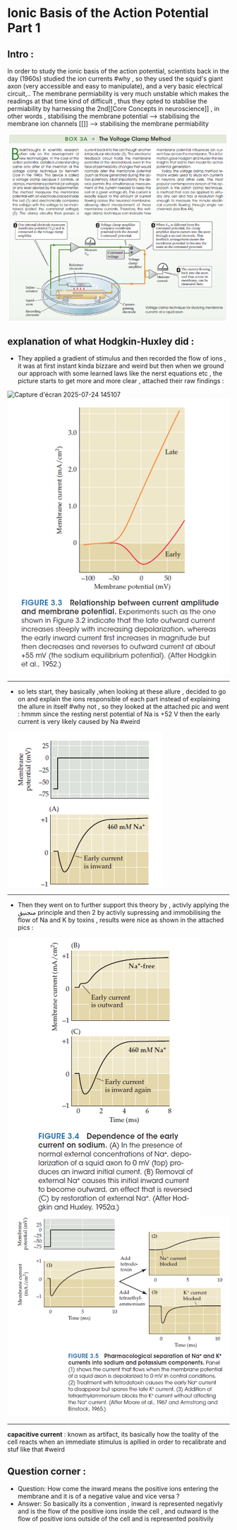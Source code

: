 # Ionic Basis of the Action Potential Part 1

## Intro :

In order to study the ionic basis of the action potential, scientists back in the day (1960s) studied the ion currents #why , so they used the squid's giant axon (very accessible and easy to manipulate), and a very basic electrical circuit,.. The membrane permiability is very much unstable which makes the readings at that time kind of difficult , thus they opted to stabilise the permiability by harnessing the 2nd[[Core Concepts in neuroscience]] , in other words , stabilising the membrane potential --> stabilising the membrane ion channels [[]] --> stabilising the membrane permiability

![Pasted image 20250620090309](./images/Pasted%20image%2020250620090309.png)

## explanation of what Hodgkin-Huxley did :

* They applied a gradient of stimulus and then recorded the flow of ions , it was at first instant kinda bizzare and weird but then when we ground our approach with some learned laws like the nerst equations etc , the picture starts to get more and more clear , attached their raw findings : 

![Capture d'écran 2025-07-24 145107](./images/Capture%20d'écran%202025-07-24%20145107.png)
![Pasted image 20250720151336](./images/Pasted%20image%2020250720151336.png)
***
* so lets start, they basically ,when looking at these allure , decided to go on and explain the ions responsible of each part instead of explaining the allure in itself #why not , so they looked at the attached pic and went : hmmm since the resting nerst potential of Na is +52 V then the early current is very likely caused by Na #weird

![Pasted image 20250720153128](./images/Pasted%20image%2020250720153128.png)
***
* Then they went on to further support this theory by , activly applying the منجنيق principle and then 2 by activly supressing and immobilising the flow of Na and K by toxins , results were nice as shown in the attached pics :
  
![Pasted image 20250720153338](./images/Pasted%20image%2020250720153338.png)
![Pasted image 20250720153404](./images/Pasted%20image%2020250720153404.png)
***
 **capacitive current** : known as artifact, its basically how the toality of the cell reacts when an immediate stimulus is apllied in order to recalibrate and stuf like that #weird 
## Question corner :
 * Question: How come the inward means the positive ions entering the membrane and it is of a negative value and vice versa ?
 * Answer: So basically its a convention , inward is represented negativly and is the flow of the positive ions inside the cell , and outward is the flow of positive ions outside of the cell and is represented positivily 
